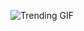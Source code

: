 ![Trending GIF](https://media0.giphy.com/media/v1.Y2lkPThiYjIxNzcyajBwdDVkNjhpaDZqaGs1Y29wengwN3htdTg5d3hubTgwbnhlc2QyeSZlcD12MV9naWZzX3NlYXJjaCZjdD1n/rplvK3z0IzLqBxVJWk/giphy.gif)

